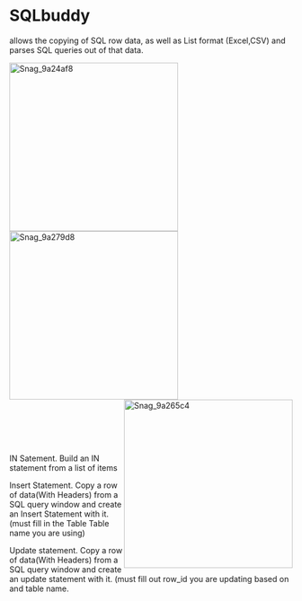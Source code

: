 # SQLbuddy
allows the copying of SQL row data, as well as List format (Excel,CSV) and parses SQL queries out of that data.

<img width="300" align="left"   alt="Snag_9a24af8" src="https://github.com/NIckKilian/SQLbuddy/assets/78666274/64598eee-907e-4e9a-9517-f16628bdff02">
<img width="300" align="middle" alt="Snag_9a279d8" src="https://github.com/NIckKilian/SQLbuddy/assets/78666274/f7cea1ac-d9c8-4b4e-a025-39dcf507498c">
<img width="300" align="right"  alt="Snag_9a265c4" src="https://github.com/NIckKilian/SQLbuddy/assets/78666274/c82bedfe-acfb-4382-b25f-1d5498274068">

<BR> <BR>
<BR> <BR>

IN Satement. Build an IN statement from a list of items



Insert Statement. Copy a row of data(With Headers) from a SQL query window and create an Insert Statement with it.
(must fill in the Table Table name you are using)



Update statement. Copy a row of data(With Headers) from a SQL query window and create an update statement with it.
(must fill out row_id you are updating based on and table name.


